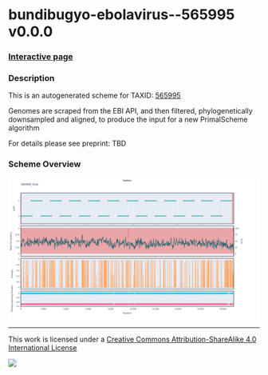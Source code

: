 # bundibugyo-ebolavirus--565995 v0.0.0

### [Interactive page](https://chrisgkent.github.io/schemes/bundibugyo-ebolavirus--565995-1000-v0.0.0)

### Description

This is an autogenerated scheme for TAXID: [565995](https://www.ncbi.nlm.nih.gov/Taxonomy/Browser/wwwtax.cgi?mode=Info&id=565995&lvl=3&lin=f&keep=1&srchmode=1&unlock)

Genomes are scraped from the EBI API, and then filtered, phylogenetically downsampled and aligned, to produce the input for a new PrimalScheme algorithm

For details please see preprint: TBD

### Scheme Overview

![Alt text](work/565995_final.png '565995_final.png')

------------------------------------------------------------------------

This work is licensed under a [Creative Commons Attribution-ShareAlike 4.0 International License](http://creativecommons.org/licenses/by-sa/4.0/) 

![](https://i.creativecommons.org/l/by-sa/4.0/88x31.png)